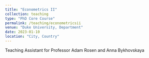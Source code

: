 ```yaml
---
title: "Econometrics II"
collection: teaching
type: "PhD Core Course"
permalink: /teaching/econometricsii
venue: "Duke University, Department"
date: 2023-01-10
location: "City, Country"
---
```


Teaching Assistant for Professor Adam Rosen and Anna Bykhovskaya
